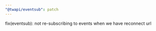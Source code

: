 ```yaml
---
"@twapi/eventsub": patch
---
```


fix(eventsub): not re-subscribing to events when we have reconnect url
